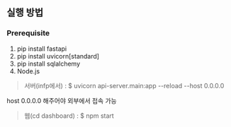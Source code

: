 ## 실행 방법

### Prerequisite

1. pip install fastapi
2. pip install uvicorn[standard]
3. pip install sqlalchemy
4. Node.js

> 서버(infp에서) : $ uvicorn api-server.main:app --reload --host 0.0.0.0

host 0.0.0.0 해주어야 외부에서 접속 가능

> 웹(cd dashboard) : $ npm start
